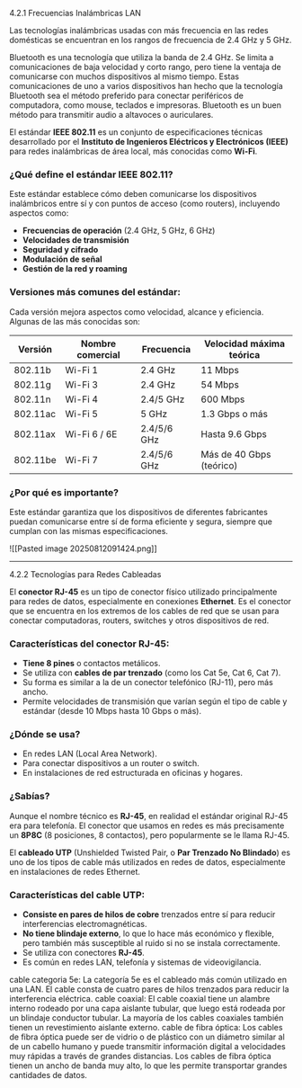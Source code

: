 
4.2.1 Frecuencias Inalámbricas LAN

Las tecnologías inalámbricas usadas con más frecuencia en las redes domésticas se encuentran en los rangos de frecuencia de 2.4 GHz y 5 GHz.

Bluetooth es una tecnología que utiliza la banda de 2.4 GHz. Se limita a comunicaciones de baja velocidad y corto rango, pero tiene la ventaja de comunicarse con muchos dispositivos al mismo tiempo. Estas comunicaciones de uno a varios dispositivos han hecho que la tecnología Bluetooth sea el método preferido para conectar periféricos de computadora, como mouse, teclados e impresoras. Bluetooth es un buen método para transmitir audio a altavoces o auriculares.

El estándar **IEEE 802.11** es un conjunto de especificaciones técnicas desarrollado por el **Instituto de Ingenieros Eléctricos y Electrónicos (IEEE)** para redes inalámbricas de área local, más conocidas como **Wi-Fi**.

### ¿Qué define el estándar IEEE 802.11?

Este estándar establece cómo deben comunicarse los dispositivos inalámbricos entre sí y con puntos de acceso (como routers), incluyendo aspectos como:

- **Frecuencias de operación** (2.4 GHz, 5 GHz, 6 GHz)
- **Velocidades de transmisión**
- **Seguridad y cifrado**
- **Modulación de señal**
- **Gestión de la red y roaming**

### Versiones más comunes del estándar:

Cada versión mejora aspectos como velocidad, alcance y eficiencia. Algunas de las más conocidas son:

|Versión|Nombre comercial|Frecuencia|Velocidad máxima teórica|
|---|---|---|---|
|802.11b|Wi-Fi 1|2.4 GHz|11 Mbps|
|802.11g|Wi-Fi 3|2.4 GHz|54 Mbps|
|802.11n|Wi-Fi 4|2.4/5 GHz|600 Mbps|
|802.11ac|Wi-Fi 5|5 GHz|1.3 Gbps o más|
|802.11ax|Wi-Fi 6 / 6E|2.4/5/6 GHz|Hasta 9.6 Gbps|
|802.11be|Wi-Fi 7|2.4/5/6 GHz|Más de 40 Gbps (teórico)|

### ¿Por qué es importante?

Este estándar garantiza que los dispositivos de diferentes fabricantes puedan comunicarse entre sí de forma eficiente y segura, siempre que cumplan con las mismas especificaciones.

![[Pasted image 20250812091424.png]]


--- 

4.2.2 Tecnologías para Redes Cableadas

El **conector RJ-45** es un tipo de conector físico utilizado principalmente para redes de datos, especialmente en conexiones **Ethernet**. Es el conector que se encuentra en los extremos de los cables de red que se usan para conectar computadoras, routers, switches y otros dispositivos de red.

### Características del conector RJ-45:

- **Tiene 8 pines** o contactos metálicos.
- Se utiliza con **cables de par trenzado** (como los Cat 5e, Cat 6, Cat 7).
- Su forma es similar a la de un conector telefónico (RJ-11), pero más ancho.
- Permite velocidades de transmisión que varían según el tipo de cable y estándar (desde 10 Mbps hasta 10 Gbps o más).

### ¿Dónde se usa?

- En redes LAN (Local Area Network).
- Para conectar dispositivos a un router o switch.
- En instalaciones de red estructurada en oficinas y hogares.

### ¿Sabías?

Aunque el nombre técnico es **RJ-45**, en realidad el estándar original RJ-45 era para telefonía. El conector que usamos en redes es más precisamente un **8P8C** (8 posiciones, 8 contactos), pero popularmente se le llama RJ-45.


El **cableado UTP** (Unshielded Twisted Pair, o **Par Trenzado No Blindado**) es uno de los tipos de cable más utilizados en redes de datos, especialmente en instalaciones de redes Ethernet.

### Características del cable UTP:

- **Consiste en pares de hilos de cobre** trenzados entre sí para reducir interferencias electromagnéticas.
- **No tiene blindaje externo**, lo que lo hace más económico y flexible, pero también más susceptible al ruido si no se instala correctamente.
- Se utiliza con conectores **RJ-45**.
- Es común en redes LAN, telefonía y sistemas de videovigilancia.

cable categoria 5e: La categoría 5e es el cableado más común utilizado en una LAN. El cable consta de cuatro pares de hilos trenzados para reducir la interferencia eléctrica.
cable coaxial: El cable coaxial tiene un alambre interno rodeado por una capa aislante tubular, que luego está rodeada por un blindaje conductor tubular. La mayoría de los cables coaxiales también tienen un revestimiento aislante externo.
cable de fibra óptica: Los cables de fibra óptica puede ser de vidrio o de plástico con un diámetro similar al de un cabello humano y puede transmitir información digital a velocidades muy rápidas a través de grandes distancias. Los cables de fibra óptica tienen un ancho de banda muy alto, lo que les permite transportar grandes cantidades de datos.